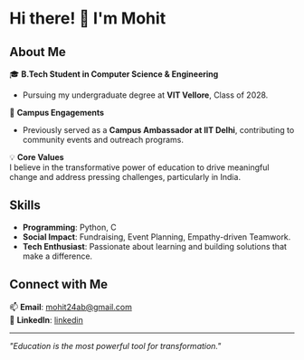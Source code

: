 # Hi there! 👋 I'm Mohit

## About Me  
🎓 **B.Tech Student in Computer Science & Engineering**  
- Pursuing my undergraduate degree at **VIT Vellore**, Class of 2028.  

🎯 **Campus Engagements**  
- Previously served as a **Campus Ambassador at IIT Delhi**, contributing to community events and outreach programs.  

💡 **Core Values**  
I believe in the transformative power of education to drive meaningful change and address pressing challenges, particularly in India.  

## Skills  
- **Programming**: Python, C  
- **Social Impact**: Fundraising, Event Planning, Empathy-driven Teamwork.  
- **Tech Enthusiast**: Passionate about learning and building solutions that make a difference.  

## Connect with Me  
📫 **Email**: mohit24ab@gmail.com  
💼 **LinkedIn**: [linkedin](https://linkedin.com/mohit24ab)  

---
*"Education is the most powerful tool for transformation."*  
